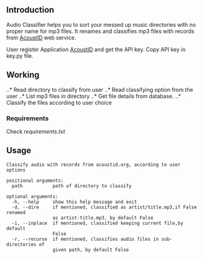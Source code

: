 ## **Introduction**

Audio Classifier helps you to sort your messed up music directories with no proper name for mp3 files. It renames and classifies mp3 files with records from [AcoustID](acoustid.org) web service.

User register Application [AcoustID](acoustid.org) and get the API key. Copy API key in key.py file.

## **Working**

..* Read directory to classify from user
..* Read classifying option from the user
..* List mp3 files in directory
..* Get file details from database.
..* Classify the files according to user choice

### **Requirements**

Check _requirements.txt_

## **Usage**

```
Classify audio with records from acoustid.org, according to user options

positional arguments:
  path           path of directory to classify

optional arguments:
  -h, --help     show this help message and exit
  -d, --dire     if mentioned, classified as artist/title.mp3,if False renamed
                 as artist-title.mp3, by default False
  -i, --inplace  if mentioned, classified keeping current file,by default
                 False
  -r, --recurse  if mentioned, classifies audio files in sub-directories of
                 given path, by default False
```

